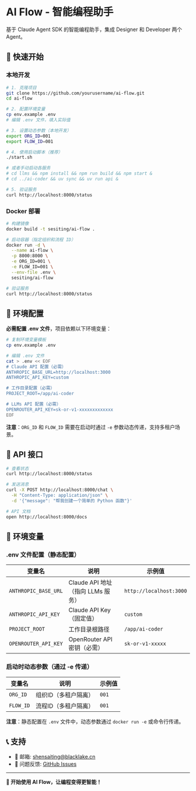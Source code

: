 # AI Flow - 智能编程助手

基于 Claude Agent SDK 的智能编程助手，集成 Designer 和 Developer 两个 Agent。

## 🚀 快速开始

### 本地开发

```bash
# 1. 克隆项目
git clone https://github.com/yourusername/ai-flow.git
cd ai-flow

# 2. 配置环境变量
cp env.example .env
# 编辑 .env 文件，填入实际值

# 3. 设置动态参数（本地开发）
export ORG_ID=001
export FLOW_ID=001

# 4. 使用启动脚本（推荐）
./start.sh

# 或者手动启动各服务
# cd llms && npm install && npm run build && npm start &
# cd ../ai-coder && uv sync && uv run api &

# 5. 验证服务
curl http://localhost:8000/status
```

### Docker 部署

```bash
# 构建镜像
docker build -t sesiting/ai-flow .

# 启动容器（指定组织和流程 ID）
docker run -d \
  --name ai-flow \
  -p 8000:8000 \
  -e ORG_ID=001 \
  -e FLOW_ID=001 \
  --env-file .env \
  sesiting/ai-flow

# 验证服务
curl http://localhost:8000/status
```

## 🔐 环境配置

**必需配置 .env 文件**，项目依赖以下环境变量：

```bash
# 复制环境变量模板
cp env.example .env

# 编辑 .env 文件
cat > .env << EOF
# Claude API 配置（必需）
ANTHROPIC_BASE_URL=http://localhost:3000
ANTHROPIC_API_KEY=custom

# 工作目录配置（必需）
PROJECT_ROOT=/app/ai-coder

# LLMs API 配置（必需）
OPENROUTER_API_KEY=sk-or-v1-xxxxxxxxxxxxx
EOF
```

**注意**：`ORG_ID` 和 `FLOW_ID` 需要在启动时通过 `-e` 参数动态传递，支持多租户场景。

## 📡 API 接口

```bash
# 查看状态
curl http://localhost:8000/status

# 发送消息
curl -X POST http://localhost:8000/chat \
  -H "Content-Type: application/json" \
  -d '{"message": "帮我创建一个简单的 Python 函数"}'

# API 文档
open http://localhost:8000/docs
```

## 🔧 环境变量

### .env 文件配置（静态配置）

| 变量名 | 说明 | 示例值 |
|--------|------|--------|
| `ANTHROPIC_BASE_URL` | Claude API 地址（指向 LLMs 服务） | `http://localhost:3000` |
| `ANTHROPIC_API_KEY` | Claude API Key（固定值） | `custom` |
| `PROJECT_ROOT` | 工作目录根路径 | `/app/ai-coder` |
| `OPENROUTER_API_KEY` | OpenRouter API 密钥（必需） | `sk-or-v1-xxxxx` |

### 启动时动态参数（通过 -e 传递）

| 变量名 | 说明 | 示例值 |
|--------|------|--------|
| `ORG_ID` | 组织ID（多租户隔离） | `001` |
| `FLOW_ID` | 流程ID（多租户隔离） | `001` |

**注意**：静态配置在 `.env` 文件中，动态参数通过 `docker run -e` 或命令行传递。


## 📞 支持

- 📧 邮箱: shensaiting@blacklake.cn
- 🐛 问题反馈: [GitHub Issues](https://github.com/yourusername/ai-flow/issues)

---

**🎉 开始使用 AI Flow，让编程变得更智能！**
